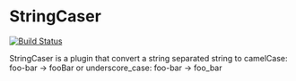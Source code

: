 StringCaser
===========
[![Build Status](https://travis-ci.org/djhvscf/stringcaser.svg?branch=master)](https://travis-ci.org/djhvscf/stringcaser)

StringCaser is a plugin that convert a string separated string to camelCase: foo-bar → fooBar or underscore_case: foo-bar → foo_bar
